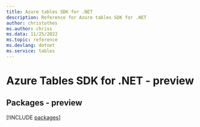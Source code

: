```yaml
---
title: Azure tables SDK for .NET
description: Reference for Azure tables SDK for .NET
author: christothes
ms.author: chriss
ms.data: 11/25/2022
ms.topic: reference
ms.devlang: dotnet
ms.service: tables
---
```

# Azure Tables SDK for .NET - preview
## Packages - preview
[!INCLUDE [packages](tables-index.md)]